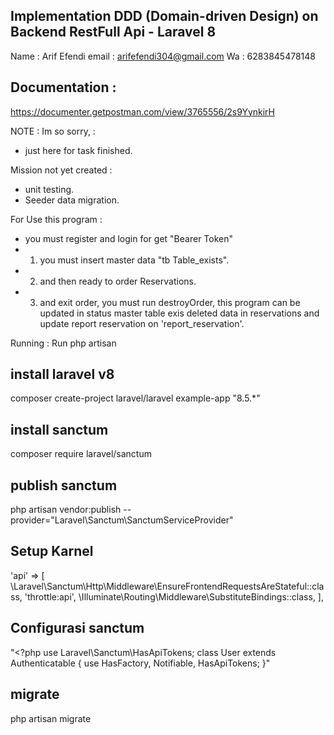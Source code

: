 ## Implementation DDD (Domain-driven Design) on Backend RestFull Api - Laravel 8

Name : Arif Efendi
email : arifefendi304@gmail.com
Wa : 6283845478148

## Documentation :

https://documenter.getpostman.com/view/3765556/2s9YynkirH

NOTE :
Im so sorry, :

-   just here for task finished.

Mission not yet created :

-   unit testing.
-   Seeder data migration.

For Use this program :

-   you must register and login for get "Bearer Token"
-   1. you must insert master data "tb Table_exists".
-   2. and then ready to order Reservations.
-   3. and exit order, you must run destroyOrder, this program can be updated in status master table exis
       deleted data in reservations and update report reservation on 'report_reservation'.

Running :
Run php artisan

## install laravel v8

composer create-project laravel/laravel example-app "8.5.\*"

## install sanctum

composer require laravel/sanctum

## publish sanctum

php artisan vendor:publish --provider="Laravel\Sanctum\SanctumServiceProvider"

## Setup Karnel

'api' => [
\Laravel\Sanctum\Http\Middleware\EnsureFrontendRequestsAreStateful::class,
'throttle:api',
\Illuminate\Routing\Middleware\SubstituteBindings::class,
],

## Configurasi sanctum

"<?php
use Laravel\Sanctum\HasApiTokens;
class User extends Authenticatable
{
use HasFactory, Notifiable, HasApiTokens;
}"

## migrate

php artisan migrate
